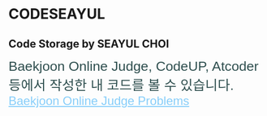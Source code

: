 # CODESEAYUL
## Code Storage by SEAYUL CHOI

<style>
	@import url('https://fonts.googleapis.com/css?family=Nanum+Gothic&display=swap');
    a:link{color:lightskyblue;font-family: 'Nanum Gothic', sans-serif;font-size:18pt;}
	a:visited{color:lightskyblue;font-family: 'Nanum Gothic', sans-serif;font-size:18pt;}
	a:hover{color:lightskyblue;font-family: 'Nanum Gothic', sans-serif;font-size:18pt;}
	a:active{color:springgreen;font-family: 'Nanum Gothic', sans-serif;font-size:18pt;}
</style>
<div style="font-size:20pt;color:darkslategray;font-family: 'Nanum Gothic', sans-serif;">Baekjoon Online Judge, CodeUP, Atcoder 등에서 작성한 내 코드를 볼 수 있습니다.</div>
<a href="https://seayurre.github.io/CODESEAYUL/BaekjoonOJ_home.html">Baekjoon Online Judge Problems</a>
